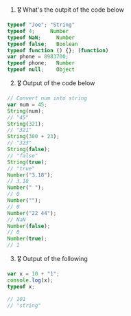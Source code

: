 1. 🎖 What's the outpit of the code below
```js
typeof "Joe"; "String"
typeof 4;     Number
typeof NaN;  	Number
typeof false;   Boolean
typeof function () {}; (function)
var phone = 8983700;   
typeof phone;	Number
typeof null;	Object
```

2. 🎖 Output of the code below
```js
// Convert num into string
var num = 45;
String(num);
// "45"
String(321);
// "321"
String(300 + 23);
// "323"
String(false);
// "false"
String(true);
// "true"
Number("3.18");
// 3.18
Number(" ");
// 0
Number("");
// 0
Number("22 44");
// NaN
Number(false);
// 0
Number(true);
// 1
```
3. 🎖 Output of the following

```js
var x = 10 + "1";
console.log(x);
typeof x;

// 101
// "string"
```